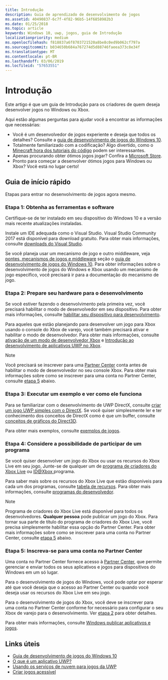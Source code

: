 ```yaml
---
title: Introdução
description: Guia de aprendizado de desenvolvimento de jogos
ms.assetid: 40490837-6c7f-4f82-96b5-14f6858982b3
ms.date: 01/25/2018
ms.topic: article
keywords: Windows 10, uwp, jogos, guia de Introdução
localizationpriority: medium
ms.openlocfilehash: f818837a6f8703721520a8be8c0ed9b062cf797a
ms.sourcegitcommit: b034650b684a767274d5d88746faeea373c8e34f
ms.translationtype: MT
ms.contentlocale: pt-BR
ms.lasthandoff: 03/06/2019
ms.locfileid: "57653551"
---
```

# <a name="getting-started"></a>Introdução

Este artigo é que um guia de Introdução para os criadores de quem deseja desenvolver jogos no Windows ou Xbox. 

Aqui estão algumas perguntas para ajudar você a encontrar as informações que necessárias:
* Você é um desenvolvedor de jogos experiente e deseja que todos os detalhes? Consulte a [guia de desenvolvimento de jogos do Windows 10](e2e.md).
* Totalmente familiarizado com a codificação? Algo divertido, como o [Minecraft hora dos tutoriais do código](https://code.org/minecraft) podem ser interessantes.
* Apenas procurando obter ótimos jogos jogar? Confira a [Microsoft Store](https://www.microsoft.com/store).
* Pronto para começar a desenvolver ótimos jogos para Windows ou Xbox?  Você está no lugar certo!

## <a name="quick-start-guide"></a>Guia de início rápido

Etapas para entrar no desenvolvimento de jogos agora mesmo.

### <a name="step-1-get-the-software-and-tools"></a>Etapa 1: Obtenha as ferramentas e software

Certifique-se de ter instalado em seu dispositivo do Windows 10 e a versão mais recente atualizações instaladas.

Instale um IDE adequada como o Visual Studio. Visual Studio Community 2017 está disponível para download gratuito. Para obter mais informações, consulte [downloads do Visual Studio](https://www.visualstudio.com/downloads/).

Se você planeja usar um mecanismo de jogo e outro middleware, veja [pontes, mecanismos de jogos e middleware](e2e.md#bridges-game-engines-and-middleware) seção o [guia de desenvolvimento de jogos do Windows 10](e2e.md). Para obter informações sobre o desenvolvimento de jogos do Windows e Xbox usando um mecanismo de jogo específico, você precisará ir para a documentação do mecanismo de jogo.

### <a name="step-2-prepare-your-hardware-for-development"></a>Etapa 2: Prepare seu hardware para o desenvolvimento

Se você estiver fazendo o desenvolvimento pela primeira vez, você precisará habilitar o modo de desenvolvedor em seu dispositivo. Para obter mais informações, consulte [habilitar seu dispositivo para desenvolvimento](../get-started/enable-your-device-for-development.md).

Para aqueles que estão planejando para desenvolver um jogo para Xbox usando o console do Xbox de varejo, você também precisará ativar e habilitar o modo de desenvolvedor. Para obter mais informações, consulte [ativação de um modo de desenvolvedor Xbox](../xbox-apps/devkit-activation.md) e [Introdução ao desenvolvimento de aplicativos UWP no Xbox](../xbox-apps/getting-started.md). 

> [!Note]
> Você precisará se inscrever para uma [Partner Center](https://partner.microsoft.com/dashboard) conta antes de habilitar o modo de desenvolvedor no seu console Xbox. Para obter mais informações sobre como se inscrever para uma conta no Partner Center, consulte [etapa 5](#step-5-sign-up-for-a-partner-center-account) abaixo.

### <a name="step-3-run-a-sample-and-see-how-it-works"></a>Etapa 3: Executar um exemplo e ver como ele funciona

Para se familiarizar com o desenvolvimento de UWP DirectX, consulte [criar um jogo UWP simples com o DirectX](tutorial--create-your-first-uwp-directx-game.md). Se você quiser simplesmente ler e ter conhecimento dos conceitos de DirectX como é que um buffer, consulte [conceitos de gráficos do Direct3D](../graphics-concepts/index.md).

Para obter mais exemplos, consulte [exemplos de jogos](e2e.md#game-samples).

### <a name="step-4-consider-joining-a-program"></a>Etapa 4: Considere a possibilidade de participar de um programa

Se você quiser desenvolver um jogo do Xbox ou usar os recursos do Xbox Live em seu jogo, Junte-se de qualquer um de [programa de criadores do Xbox Live](https://developer.microsoft.com/games/xbox/xboxlive/creator) ou [ ID@Xbox ](https://www.xbox.com/Developers/id) programa. 

Para saber mais sobre os recursos do Xbox Live que estão disponíveis para cada um dos programas, consulte [tabela de recursos](../xbox-live/developer-program-overview.md#feature-table). Para obter mais informações, consulte [programas do desenvolvedor](e2e.md#developer-programs).

> [!Note]
> Programa de criadores do Xbox Live está disponível para todos os desenvolvedores. **Qualquer pessoa** pode publicar um jogo do Xbox. Para tornar sua parte de título do programa de criadores do Xbox Live, você precisa simplesmente habilitar essa opção do Partner Center. Para obter mais informações sobre como se inscrever para uma conta no Partner Center, consulte [etapa 5](#step-5-sign-up-for-a-partner-center-account) abaixo.

### <a name="step-5-sign-up-for-a-partner-center-account"></a>Etapa 5: Inscreva-se para uma conta no Partner Center

Uma conta no Partner Center fornece acesso à [Partner Center](https://partner.microsoft.com/dashboard), que permite gerenciar e enviar todos os seus aplicativos e jogos para dispositivos do Windows em um só lugar.

Para o desenvolvimento de jogos do Windows, você pode optar por esperar até que você deseja que o acesso ao Partner Center ou quando você deseja usar os recursos do Xbox Live em seu jogo.

Para o desenvolvimento de jogos do Xbox, você deve se inscrever para uma conta no Partner Center conforme for necessário para configurar o seu Xbox de varejo para o desenvolvimento. Ver [etapa 2](#step-2-prepare-your-hardware-for-development) para obter detalhes.

Para obter mais informações, consulte [Windows publicar aplicativos e jogos](../publish/index.md).

## <a name="useful-links"></a>Links úteis

* [Guia de desenvolvimento de jogos do Windows 10](e2e.md)
* [O que é um aplicativo UWP?](../get-started/universal-application-platform-guide.md)
* [Usando os serviços de nuvem para jogos da UWP](cloud-for-games.md)
* [Criar jogos acessível](accessibility-for-games.md)
